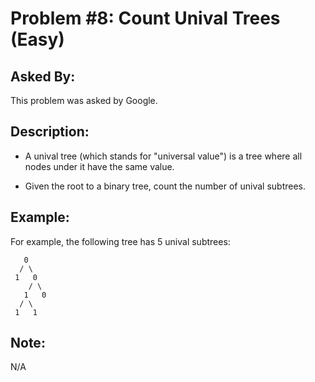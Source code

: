 # Problem #8: Count Unival Trees (Easy)

## Asked By:

This problem was asked by Google.

## Description:
 
- A unival tree (which stands for "universal value") is a tree where all nodes under it have the same value.

- Given the root to a binary tree, count the number of unival subtrees.

## Example:

For example, the following tree has 5 unival subtrees:

```
   0
  / \
 1   0
    / \
   1   0
  / \
 1   1
```

## Note:

N/A

